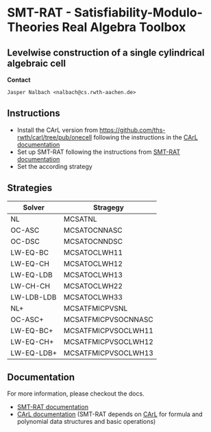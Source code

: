 # SMT-RAT - Satisfiability-Modulo-Theories Real Algebra Toolbox

## Levelwise construction of a single cylindrical algebraic cell

**Contact**

    Jasper Nalbach <nalbach@cs.rwth-aachen.de>

## Instructions

* Install the CArL version from https://github.com/ths-rwth/carl/tree/pub/onecell following the instructions in the [CArL documentation](http://smtrat.github.io/carl)
* Set up SMT-RAT following the instructions from [SMT-RAT documentation](http://smtrat.github.io/)
* Set the according strategy

## Strategies

Solver | Stragegy
---|---
NL | MCSATNL
OC-ASC | MCSATOCNNASC
OC-DSC | MCSATOCNNDSC
LW-EQ-BC | MCSATOCLWH11
LW-EQ-CH | MCSATOCLWH12
LW-EQ-LDB | MCSATOCLWH13
LW-CH-CH | MCSATOCLWH22
LW-LDB-LDB | MCSATOCLWH33
NL+ | MCSATFMICPVSNL
OC-ASC+ | MCSATFMICPVSOCNNASC
LW-EQ-BC+ | MCSATFMICPVSOCLWH11
LW-EQ-CH+ | MCSATFMICPVSOCLWH12
LW-EQ-LDB+ | MCSATFMICPVSOCLWH13

## Documentation

For more information, please checkout the docs.

* [SMT-RAT documentation](http://smtrat.github.io/)
* [CArL documentation](http://smtrat.github.io/carl) (SMT-RAT depends on [CArL](https://github.com/smtrat/carl) for formula and polynomial data structures and basic operations)
